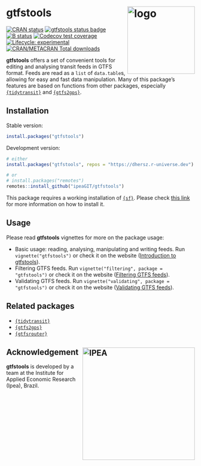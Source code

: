 
# gtfstools <img align="right" src="man/figures/logo.png?raw=true" alt="logo" width="180">

[![CRAN
status](https://www.r-pkg.org/badges/version/gtfstools)](https://CRAN.R-project.org/package=gtfstools)
[![gtfstools status
badge](https://dhersz.r-universe.dev/badges/gtfstools)](https://dhersz.r-universe.dev)
[![B
status](https://github.com/ipeaGIT/gtfstools/workflows/check/badge.svg)](https://github.com/ipeaGIT/gtfstools/actions?query=workflow%3Acheck)
[![Codecov test
coverage](https://codecov.io/gh/ipeaGIT/gtfstools/branch/master/graph/badge.svg)](https://app.codecov.io/gh/ipeaGIT/gtfstools?branch=master)
[![Lifecycle:
experimental](https://lifecycle.r-lib.org/articles/figures/lifecycle-experimental.svg)](https://lifecycle.r-lib.org/articles/stages.html)
[![CRAN/METACRAN Total
downloads](https://cranlogs.r-pkg.org/badges/grand-total/gtfstools?color=yellow)](https://CRAN.R-project.org/package=gtfstools)

**gtfstools** offers a set of convenient tools for editing and analysing
transit feeds in GTFS format. Feeds are read as a `list` of
`data.table`s, allowing for easy and fast data manipulation. Many of
this package’s features are based on functions from other packages,
especially [`{tidytransit}`](https://github.com/r-transit/tidytransit)
and [`{gtfs2gps}`](https://github.com/ipeaGIT/gtfs2gps).

## Installation

Stable version:

``` r
install.packages("gtfstools")
```

Development version:

``` r
# either
install.packages("gtfstools", repos = "https://dhersz.r-universe.dev")

# or
# install.packages("remotes")
remotes::install_github("ipeaGIT/gtfstools")
```

This package requires a working installation of
[`{sf}`](https://github.com/r-spatial/sf). Please check [this
link](https://github.com/r-spatial/sf#installing) for more information
on how to install it.

## Usage

Please read **gtfstools** vignettes for more on the package usage:

  - Basic usage: reading, analysing, manipulating and writing feeds. Run
    `vignette("gtfstools")` or check it on the website ([Introduction to
    gtfstools](https://ipeagit.github.io/gtfstools/articles/gtfstools.html)).
  - Filtering GTFS feeds. Run `vignette("filtering", package =
    "gtfstools")` or check it on the website ([Filtering GTFS
    feeds](https://ipeagit.github.io/gtfstools/articles/filtering.html)).
  - Validating GTFS feeds. Run `vignette("validating", package =
    "gtfstools")` or check it on the website ([Validating GTFS
    feeds](https://ipeagit.github.io/gtfstools/articles/validating.html)).

## Related packages

  - [`{tidytransit}`](https://github.com/r-transit/tidytransit)
  - [`{gtfs2gps}`](https://github.com/ipeaGIT/gtfs2gps)
  - [`{gtfsrouter}`](https://github.com/UrbanAnalyst/gtfsrouter)

## Acknowledgement <a href="https://www.ipea.gov.br"><img align="right" src="man/figures/ipea_logo.png" alt="IPEA" width="300" /></a>

**gtfstools** is developed by a team at the Institute for Applied
Economic Research (Ipea), Brazil.
